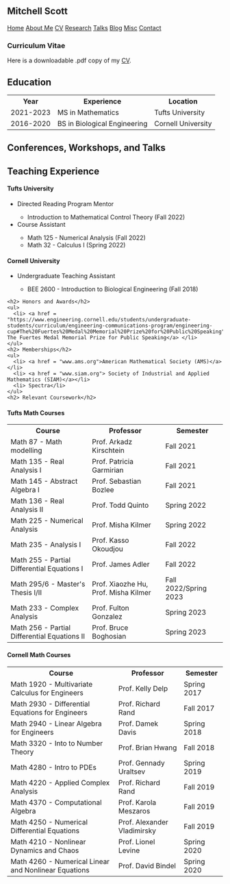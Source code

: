 <html lang="en-US">
<head>
<title>M.T. Scott (academic portfolio)</title>
<meta name="viewport" content="width=device-width, initial-scale=1">
<style>
th, td {
  border-style: none;

body {
  margin: 0;
  font-family: Arial, Helvetica, sans-serif;
}

.topnav {
  overflow: hidden;
  background-color: #333;
}

.topnav a {
  float: left;
  color: #f2f2f2;
  text-align: center;
  padding: 28px 32px;
  text-decoration: none;
  font-size: 20px;
}

.topnav a:hover {
  background-color: #ddd;
  color: black;
}

.topnav a.active {
  background-color: #04AA6D;
  color: white;
}

</style>
</head>
<body>
  
 <div class= "topnav">
    <h2> Mitchell Scott</h2>
    <a href="mtscott.github.io/index.md">Home</a>
  <a href="/about.html">About Me</a>
  <a href="/vita.html">CV</a>
   <a href="/research.html">Research</a>
  <a href="/talks.html">Talks</a>
   <a href="/blog.html">Blog</a>
  <a href="/misc.html">Misc</a>
   <a href="/contact.html">Contact</a>
 </div>

  <section>
  <article>
    <h1>Curriculum Vitae</h1>
    <p> Here is a downloadable .pdf copy of my <a  href = "MitchellScott_CV.pdf"> CV</a>. </p>
    <h2> Education</h2>
    <table>
      <tr>
    <th>Year</th>
    <th>Experience</th>
    <th>Location</th>
  </tr>
      <tr>
    <td>2021-2023</td>
    <td>MS in Mathematics</td>
    <td>Tufts University</td>
  </tr>
  <tr>
    <td>2016-2020</td>
    <td>BS in Biological Engineering</td>
    <td>Cornell University</td>
  </tr>
    </table>
    <h2> Conferences, Workshops, and Talks</h2>
    <h2> Teaching Experience</h2>
    <h4> Tufts University </h4>
    <ul>
      <li>Directed Reading Program Mentor</li>
      <ul>
        <li>Introduction to Mathematical Control Theory (Fall 2022)</li>
      </ul>
      <li> Course Assistant </li>
      <ul>
        <li>Math 125 - Numerical Analysis (Fall 2022)</li>
        <li>Math 32 - Calculus I (Spring 2022)</li>
      </ul>
    </ul>
    <h4> Cornell University </h4>
    <ul>
        <li> Undergraduate Teaching Assistant</li>
        <ul>
            <li>BEE 2600 - Introduction to Biological Engineering (Fall 2018)</li>
        </ul>
    </ul>

    <h2> Honors and Awards</h2>
    <ul> 
      <li> <a href = "https://www.engineering.cornell.edu/students/undergraduate-students/curriculum/engineering-communications-program/engineering-cup#The%20Fuertes%20Medal%20Memorial%20Prize%20for%20Public%20Speaking"> The Fuertes Medal Memorial Prize for Public Speaking</a> </li>
    </ul>
    <h2> Memberships</h2>
    <ul> 
      <li> <a href = "www.ams.org">American Mathematical Society (AMS)</a></li>
      <li> <a href = "www.siam.org"> Society of Industrial and Applied Mathematics (SIAM)</a></li>
      <li> Spectra</li>
    </ul>
    <h2> Relevant Coursework</h2>
<h4>Tufts Math Courses </h4>
<table>
  <tr>
    <th>Course</th>
    <th>Professor</th>
    <th>Semester</th>
  </tr>
  <tr>
    <td>Math 87 - Math modelling</td>
    <td>Prof. Arkadz Kirschtein</td>
    <td>Fall 2021</td>
  </tr>
  <tr>
    <td>Math 135 - Real Analysis I</td>
    <td>Prof. Patricia Garmirian</td>
    <td>Fall 2021</td>
  </tr>
  <tr>
    <td>Math 145 - Abstract Algebra I</td>
    <td>Prof. Sebastian Bozlee</td>
    <td>Fall 2021</td>
  </tr>
  <tr>
    <td>Math 136 - Real Analysis II</td>
    <td>Prof. Todd Quinto</td>
    <td>Spring 2022</td>
  </tr>
  <tr>
    <td>Math 225 - Numerical Analysis</td>
    <td>Prof. Misha Kilmer</td>
    <td>Spring 2022</td>
  </tr>
  <tr>
    <td>Math 235 - Analysis I</td>
    <td>Prof. Kasso Okoudjou</td>
    <td>Fall 2022</td>
  </tr>
  <tr>
    <td>Math 255 - Partial Differential Equations I</td>
    <td>Prof. James Adler</td>
    <td>Fall 2022</td>
  </tr>
  <tr>
    <td>Math 295/6 - Master's Thesis I/II</td>
    <td>Prof. Xiaozhe Hu, Prof. Misha Kilmer</td>
    <td>Fall 2022/Spring 2023</td>
  </tr>
  <tr>
    <td>Math 233 - Complex Analysis</td>
    <td>Prof. Fulton Gonzalez</td>
    <td>Spring 2023</td>
  </tr>
  <tr>
    <td>Math 256 - Partial Differential Equations II</td>
    <td>Prof. Bruce Boghosian </td>
    <td>Spring 2023</td>
  </tr> 
</table>
<h4> Cornell Math Courses</h4>
<table>
  <tr>
    <th>Course</th>
    <th>Professor</th>
    <th>Semester</th>
  </tr>
  <tr>
    <td>Math 1920 - Multivariate Calculus for Engineers</td>
    <td>Prof. Kelly Delp</td>
    <td>Spring 2017</td>
  </tr>
  <tr>
    <td>Math 2930 - Differential Equations for Engineers</td>
    <td>Prof. Richard Rand</td>
    <td>Fall 2017</td>
  </tr>
  <tr>
    <td>Math 2940 - Linear Algebra for Engineers</td>
    <td>Prof. Damek Davis</td>
    <td>Spring 2018</td>
  </tr>
  <tr>
    <td>Math 3320 - Into to Number Theory</td>
    <td>Prof. Brian Hwang</td>
    <td>Fall 2018</td>
  </tr>
  <tr>
    <td>Math  4280 - Intro to PDEs</td>
    <td>Prof. Gennady Uraltsev</td>
    <td>Spring 2019</td>
  </tr>
  <tr>
    <td>Math  4220 - Applied Complex Analysis</td>
    <td>Prof. Richard Rand</td>
    <td>Fall 2019</td>
  </tr>
  <tr>
    <td>Math  4370 - Computational Algebra</td>
    <td>Prof. Karola Meszaros</td>
    <td>Fall 2019</td>
  </tr>
  <tr>
    <td>Math 4250 - Numerical Differential Equations</td>
    <td>Prof. Alexander Vladimirsky</td>
    <td>Fall 2019</td>
  </tr>
  <tr>
    <td>Math 4210 - Nonlinear Dynamics and Chaos</td>
    <td>Prof. Lionel Levine</td>
    <td>Spring 2020</td>
  </tr>
  <tr>
    <td>Math 4260 - Numerical Linear and Nonlinear Equations</td>
    <td>Prof. David Bindel</td>
    <td>Spring 2020</td>
  </tr>
</table>
  </article>

</section>


</body>
</html>
